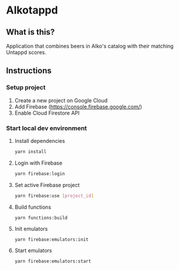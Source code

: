 # Alkotappd

## What is this?

Application that combines beers in Alko's catalog with their matching Untappd scores.

## Instructions

### Setup project

1. Create a new project on Google Cloud
2. Add Firebase (https://console.firebase.google.com/)
3. Enable Cloud Firestore API

### Start local dev environment

1. Install dependencies

    ```sh
    yarn install
    ```

2. Login with Firebase

    ```sh
    yarn firebase:login
    ```

3. Set active Firebase project

    ```sh
    yarn firebase:use [project_id]
    ```

4. Build functions

    ```
    yarn functions:build
    ```

5. Init emulators

    ```
    yarn firebase:emulators:init
    ```

6. Start emulators

    ```
    yarn firebase:emulators:start
    ```
